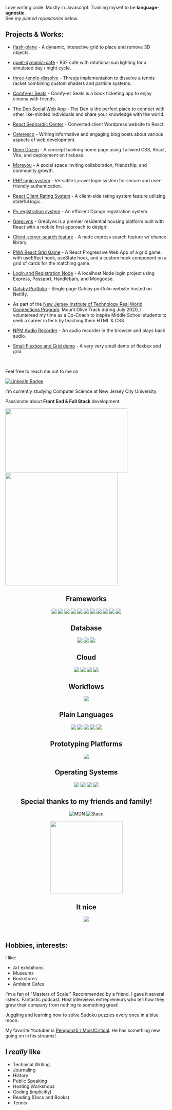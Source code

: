 Love writing code. Mostly in Javascript. Training myself to be **language-agnostic**.
<br/>
See my _pinned repositories_ below.

## Projects & Works:

- [flash-plane](https://github.com/NatC02/flash-plane) - A dynamic, interactive grid to place and remove 3D objects.

- [quiet-dynamic-cafe](https://github.com/NatC02/quiet-dynamic-cafe) - R3F cafe with rotational sun lighting for a simulated day / night cycle.

- [three-tennis-dissolve](https://github.com/NatC02/threejs-tennis-dissolve-effect) - Threejs implementation to dissolve a tennis racket combining custom shaders and particle systems.

- [Comfy-er Seats](https://github.com/NatC02/comfy-er-seats/) - Comfy-er Seats is a book ticketing app to enjoy cinema with friends.

- [The Den Social Web App](https://den-blog-prod.vercel.app/) - The Den is the perfect place to connect with other like-minded individuals and share your knowledge with the world.

- [React Sephardic Center](https://natc02.github.io/sephardicCenter/home) - Converted client Wordpress website to React.

- [Celeresco](https://celeresco.com/) - Writing informative and engaging blog posts about various aspects of web development.

- [Dime Dozen](https://github.com/NatC02/dime_dozen_bank_concept) - A concept banking home page using Tailwind CSS, React, Vite, and deployment on firebase.

- [Moreyou](https://github.com/NatC02/moreyou/) - A social space inviting collaboration, friendship, and community growth.

- [PHP login system](https://github.com/NatC02/php-login) - Versatile Laravel login system for secure and user-friendly authentication.

- [React Client Rating System](https://github.com/NatC02/rating-system) - A client-side rating system feature utilizing stateful logic.

- [Py registration system](https://github.com/NatC02/py-login) - An efficient Django registration system.

- [GrepLynk](https://greplynk.vercel.app/) - Greplynk is a premier residential housing platform built with React with a mobile first approach to design!

- [Client-server-search feature](https://github.com/NatC02/client-server-search-feature) - A node express search feature w/ chance library.

- [PWA React Grid Game](https://github.com/NatC02/pwa-grid-memory-game) - A React Progressive Web App of a grid game, with useEffect hook, useState hook, and a custom hook component on a grid of cards for the matching game.

- [Login and Registration Node](https://github.com/NatC02/loginRegistrationNode) - A localhost Node login project using Express, Passport, Handlebars, and Mongoose.

- [Gatsby Portfolio](https://github.com/NatC02/portfolio/) - Single page Gatsby portfolio website hosted on Netlify.

- As part of the [New Jersey Institute of Technology Real World Connections Program](https://rwcconnections.com/): Mount Olive Track during July 2020, I voluntereed my time as a Co-Coach to inspire Middle School students to seek a career in tech by teaching them HTML & CSS.

- [NPM Audio Recorder](https://github.com/NatC02/audioRecorderNPM/) - An audio recorder in the browser and plays back audio.

- [Small Flexbox and Grid demo](https://github.com/NatC02/CRFlexBoxGrid/tree/master) - A very very small demo of flexbox and grid.
<br>

Feel free to reach me out to me on

[![LinkedIn Badge](https://img.shields.io/badge/LinkedIn-0077B5?style=for-the-badge&logo=linkedin&logoColor=white)](https://www.linkedin.com/in/natan-ceballos-66b1a6187/)

I'm currently studying Computer Science at New Jersey City University.

Passionate about **Front End & Full Stack** development.

<div>


<img width="380" height="200" src="https://github-readme-streak-stats.herokuapp.com/?user=NatC02&theme=chartreuse-dark"/>

<img width="350" style="display: inline;" src="https://i.imgflip.com/8tiq6b.jpg">

<div align="center">

## Frameworks

![](https://img.shields.io/badge/Node.js-339933?style=for-the-badge&logo=nodedotjs&logoColor=white)
![](https://img.shields.io/badge/Express.js-000000?style=for-the-badge&logo=express&logoColor=white)
![](https://img.shields.io/badge/React-20232A?style=for-the-badge&logo=react&logoColor=61DAFB)
![](https://img.shields.io/badge/Postman-FF6C37?style=for-the-badge&logo=Postman&logoColor=white)
![](https://img.shields.io/badge/Tailwind_CSS-38B2AC?style=for-the-badge&logo=tailwind-css&logoColor=white)
![](https://img.shields.io/badge/Bootstrap-563D7C?style=for-the-badge&logo=bootstrap&logoColor=white)
![](https://img.shields.io/badge/Gatsby-663399?style=for-the-badge&logo=gatsby&logoColor=white)
![](https://img.shields.io/badge/GraphQl-E10098?style=for-the-badge&logo=graphql&logoColor=white)
![](https://img.shields.io/badge/Webpack-8DD6F9?style=for-the-badge&logo=Webpack&logoColor=white)
![](https://img.shields.io/badge/Laravel-FF2D20?style=for-the-badge&logo=laravel&logoColor=white)
![](https://img.shields.io/badge/Django-092E20?style=for-the-badge&logo=django&logoColor=white)

## Database

![](https://img.shields.io/badge/MongoDB-white?style=for-the-badge&logo=mongodb&logoColor=4EA94B)
![](https://img.shields.io/badge/SQLite-07405E?style=for-the-badge&logo=sqlite&logoColor=white)
![](https://img.shields.io/badge/MySQL-005C84?style=for-the-badge&logo=mysql&logoColor=white)

## Cloud

![](https://img.shields.io/badge/Amazon_AWS-232F3E?style=for-the-badge&logo=amazon-aws&logoColor=white)
![](https://img.shields.io/badge/Digital_Ocean-0080FF?style=for-the-badge&logo=DigitalOcean&logoColor=white)
![](https://img.shields.io/badge/replit-667881?style=for-the-badge&logo=replit&logoColor=white)
![](https://img.shields.io/badge/Netlify-00C7B7?style=for-the-badge&logo=netlify&logoColor=white)

## Workflows

![](https://img.shields.io/badge/Jira-0052CC?style=for-the-badge&logo=Jira&logoColor=white)


## Plain Languages

![](https://img.shields.io/badge/PHP-777BB4?style=for-the-badge&logo=php&logoColor=white)
![](https://img.shields.io/badge/JavaScript-F7DF1E?style=for-the-badge&logo=javascript&logoColor=black)
![](https://img.shields.io/badge/Python-14354C?style=for-the-badge&logo=python&logoColor=white)
![](https://img.shields.io/badge/Java-ED8B00?style=for-the-badge&logo=openjdk&logoColor=white)
![](https://img.shields.io/badge/PHP-777BB4?style=for-the-badge&logo=php&logoColor=white)

## Prototyping Platforms

![](https://img.shields.io/badge/Arduino-00979D?style=for-the-badge&logo=Arduino&logoColor=white)

## Operating Systems

![](https://img.shields.io/badge/Ubuntu-E95420?style=for-the-badge&logo=ubuntu&logoColor=white)
![](https://img.shields.io/badge/Gentoo-54487A?style=for-the-badge&logo=gentoo&logoColor=white)
![](https://img.shields.io/badge/Windows-0078D6?style=for-the-badge&logo=windows&logoColor=white)
![](https://img.shields.io/badge/Debian-A81D33?style=for-the-badge&logo=debian&logoColor=white)


## Special thanks to my friends and family!

![MDN](https://img.shields.io/badge/MDN_Web_Docs-black?style=for-the-badge&logo=mdnwebdocs&logoColor=white)
![Stacc](https://img.shields.io/badge/-Stackoverflow-FE7A16?style=for-the-badge&logo=stack-overflow&logoColor=white)

<img width="225" align="center" src="https://i.imgflip.com/8tiney.jpg">

## It nice

![](https://img.shields.io/badge/NeoVim-%2357A143.svg?&style=for-the-badge&logo=neovim&logoColor=white)

</div>

<br>

## Hobbies, interests: 

I like:

* Art exhibitions
* Museums
* Bookstores
* Ambiant Cafes

I'm a fan of "Masters of Scale." Recommended by a friend. I gave it several listens. Fantastic podcast. Host interviews entrepreneurs who tell how they grew their company from nothing to something great!

Juggling and learning how to solve Sudoku puzzles every once in a blue moon.

My favorite Youtuber is [Penguinz0 / MoistCritical](https://www.twitch.tv/moistcr1tikal). He has something new going on in his streams!

## I *really* like

* Technical Writing
* Journaling
* History
* Public Speaking
* Hosting Workshops
* Coding (implicitly)
* Reading (Docs and Books)
* Tennis
